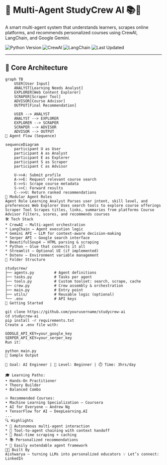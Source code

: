 # 🧠 Multi-Agent StudyCrew AI 📚🤖

A smart multi-agent system that understands learners, scrapes online platforms, and recommends personalized courses using CrewAI, LangChain, and Google Gemini.

![Python Version](https://img.shields.io/badge/python-3.11+-blue.svg)
![CrewAI](https://img.shields.io/badge/crewai-0.22.0-orange.svg)
![LangChain](https://img.shields.io/badge/langchain-active-lightgrey.svg)
![Last Updated](https://img.shields.io/badge/last%20updated-2025--04--15-green.svg)

---

## 🧠 Core Architecture

```mermaid
graph TB
    USER[User Input]
    ANALYST[Learning Needs Analyst]
    EXPLORER[Web Content Explorer]
    SCRAPER[Scraper Tool]
    ADVISOR[Course Advisor]
    OUTPUT[Final Recommendation]

    USER --> ANALYST
    ANALYST --> EXPLORER
    EXPLORER --> SCRAPER
    SCRAPER --> ADVISOR
    ADVISOR --> OUTPUT
🔁 Agent Flow (Sequence)

sequenceDiagram
    participant U as User
    participant A as Analyst
    participant E as Explorer
    participant S as Scraper
    participant C as Advisor

    U->>A: Submit profile
    A->>E: Request relevant course search
    E->>S: Scrape course metadata
    S->>C: Forward results
    C-->>U: Return ranked recommendations
🧠 Modular Agent Roles
Agent Role Learning Analyst Parses user intent, skill level, and preferences Web Explorer Uses search tools to explore course offerings Scraper Tool Scrapes titles, links, summaries from platforms Course Advisor Filters, scores, and recommends courses
🛠️ Tech Stack
* CrewAI – Multi-agent orchestration
* LangChain – Agent execution logic
* Gemini API – LLM for context-aware decision-making
* Serper API – Google search interface
* BeautifulSoup4 – HTML parsing & scraping
* Python – Glue that connects it all
* Streamlit – Optional UI (if implemented)
* Dotenv – Environment variable management
📂 Folder Structure

studycrew/
├── agents.py         # Agent definitions
├── tasks.py          # Tasks per agent
├── tools.py          # Custom toolset: search, scrape, cache
├── crew.py           # Crew assembly & orchestration
├── main.py           # Entry point
├── utils/            # Reusable logic (optional)
└── .env              # API keys
🚀 Getting Started

git clone https://github.com/yourusername/studycrew-ai
cd studycrew-ai
pip install -r requirements.txt
Create a .env file with:

GOOGLE_API_KEY=your_google_key
SERPER_API_KEY=your_serper_key
Run it:

python main.py
🎯 Sample Output

🎯 Goal: AI Engineer | 📘 Level: Beginner | ⏱️ Time: 3hrs/day

🎓 Learning Paths:
• Hands-On Practitioner
• Theory Builder
• Balanced Combo

🔥 Recommended Courses:
• Machine Learning Specialization – Coursera
• AI for Everyone – Andrew Ng
• TensorFlow for AI – DeepLearning.AI
...
🔍 Highlights
* 🔁 Autonomous multi-agent interaction
* 🔗 Tool-to-agent chaining with context handoff
* 📡 Real-time scraping + caching
* 📚 Personalized recommendations
* 🔄 Easily extendable agent framework
🧑‍💻 Built By
Aishwarya — turning LLMs into personalized educators 💡 Let’s connect: LinkedIn